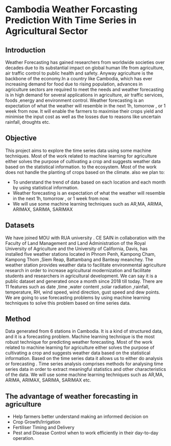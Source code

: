 # Cambodia Weather Forcasting Prediction With Time Series in Agricultural Sector 

## Introduction 
Weather Forecasting has gained researchers from worldwide societies over decades due to its substantial impact on global human life from agriculture, air traffic control to public health and safety. Anyway agriculture is the backbone of the economy.In a country like Cambodia, which has ever increasing demand for food due to rising population, advances in agriculture sectors are required to meet the needs and weather forecasting is in high demand for several applications in agriculture, air traffic services, foods ,energy and environment control. Weather forecasting is an expectation of what the weather will resemble in the next 1h, tomorrow , or 1 week from now. It will enable the farmers to maximise their crops yield and minimise the input cost as well as the losses due to reasons like uncertain rainfall, droughts etc.

## Objective 

This project aims to explore the time series data using some machine techniques. Most of the work related to machine learning for agriculture either solves the purpose of cultivating a crop and suggests weather data based on the statistical information. to the ecosystem. Most of the work does not handle the planting of crops based on the climate. also we plan to:

* To understand the trend of data based on each location and each month by using statistical information.
* Weather forecasting is an expectation of what the weather will resemble in the next 1h, tomorrow , or 1 week from now.
* We will use some machine learning techniques such as AR,MA, ARIMA, ARIMAX, SARIMA, SARIMAX

## Datasets 

We have joined MOU with RUA university . CE SAIN in collaboration with the Faculty of Land Management and Land Administration of the Royal University of Agriculture and the University of California, Davis, has installed five weather stations located in Phnom Penh, Kampong Cham, Kampong Thom ,Siem Reap, Battambang and Banteay meanchey. The weather station provides weather data to facilitate environmental agriculture research in order to increase agricultural modernization and facilitate students and researchers in agricultural development. We can say it is a public dataset and generated once a month since 2018 till today. There are 11 features such as date ,time ,water content ,solar radiation ,rainfall, temperature, RH, wind speed, wind direction, gust speed and dew points. We are going to use forecasting problems by using machine learning techniques to solve this problem based on time series data.

## Method

Data generated from 6 stations in Cambodia. It is a kind of structured data, and it is a forecasting problem. Machine learning technique is the most robust technique for predicting weather forecasting. Most of the work related to machine learning for agriculture either solves the purpose of cultivating a crop and suggests weather data based on the statistical information. Based on the time series data it allows us to either do analysis or forecasting . Time series analysis comprises methods for analysing time series data in order to extract meaningful statistics and other characteristics of the data. We will use some machine learning techniques such as AR,MA, ARIMA, ARIMAX, SARIMA, SARIMAX etc.

## The advantage of weather forecasting in agriculture
- Help farmers better understand making an informed decision on 
- Crop Growth/Irrigation
- Fertiliser Timing and Delivery 
- Pest and Disease Control when to work efficiently in their day-to-day operation.
